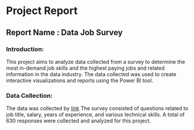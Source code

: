 # Project Report

## Report Name : Data Job Survey

### Introduction:
This project aims to analyze data collected from a survey to determine the most in-demand job skills and 
the highest paying jobs and related information in the data industry. The data collected was used to create interactive visualizations 
and reports using the Power BI tool.

### Data Collection:
The data was collected by [link](https://www.youtube.com/@AlexTheAnalyst)
The survey consisted of questions related to job title, salary, years of experience, and various technical skills. A total 
of 630 responses were collected and analyzed for this project.
